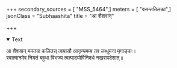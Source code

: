 +++
secondary_sources = [ "MSS_5464",]
meters = [ "वसन्ततिलका",]
jsonClass = "Subhaashita"
title = "आ शैशवान्"

+++

<details open><summary>Text</summary>

आ शैशवान् ममतया कलितस् त्वयासौ आनृण्यमम्ब तव लब्धुमना मृगाङ्कः।  
स्वात्मानमेव नियतं बहुधा विभज्य त्वत्पादयोर्विनिदधे नखरापदेशात्॥
</details>
